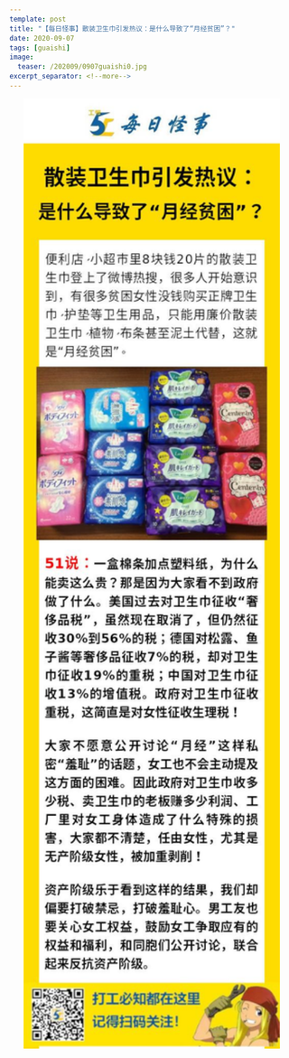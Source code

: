 ```yaml
---
template: post
title: "【每日怪事】散装卫生巾引发热议：是什么导致了“月经贫困”？"
date: 2020-09-07
tags: [guaishi]
image:
  teaser: /202009/0907guaishi0.jpg
excerpt_separator: <!--more-->
---
```


<div style="text-align:center;color:grey"><img src="/images/202009/0907guaishi.jpg" width="90%"></div><br>


